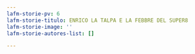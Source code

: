 ```yaml
---
lafm-storie-pv: 6
lafm-storie-titulo: ENRICO LA TALPA E LA FEBBRE DEL SUPER8
lafm-storie-image: ''
lafm-storie-autores-list: []

---
```

